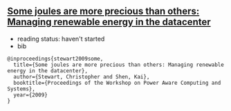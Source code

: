 ## [Some joules are more precious than others: Managing renewable energy in the datacenter](https://www.cs.rochester.edu/~kshen/papers/hotpower2009.pdf)

- reading status: haven't started
- bib
```
@inproceedings{stewart2009some,
  title={Some joules are more precious than others: Managing renewable energy in the datacenter},
  author={Stewart, Christopher and Shen, Kai},
  booktitle={Proceedings of the Workshop on Power Aware Computing and Systems},
  year={2009}
}
```
